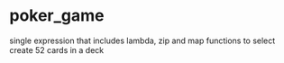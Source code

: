 # poker_game
single expression that includes lambda, zip and map functions to select create 52 cards in a deck
